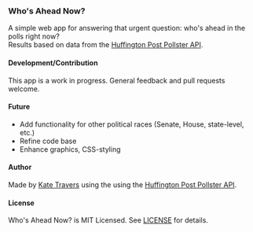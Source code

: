 ### Who's Ahead Now?

A simple web app for answering that urgent question: who's ahead in the polls right now?   
Results based on data from the [Huffington Post Pollster API](http://elections.huffingtonpost.com/pollster/api).

#### Development/Contribution

This app is a work in progress. General feedback and pull requests welcome.

#### Future

- Add functionality for other political races (Senate, House, state-level, etc.)
- Refine code base
- Enhance graphics, CSS-styling

#### Author

Made by [Kate Travers](http://kate-travers.com) using the using the [Huffington Post Pollster API](http://elections.huffingtonpost.com/pollster/api).

#### License

Who's Ahead Now? is MIT Licensed. See [LICENSE](https://github.com/ktravers/whos-ahead-now/blob/master/LICENSE) for details.
